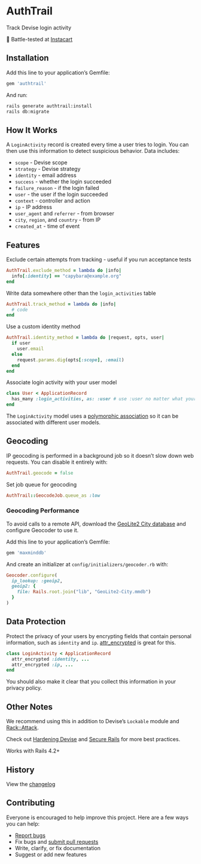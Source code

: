 # AuthTrail

Track Devise login activity

:tangerine: Battle-tested at [Instacart](https://www.instacart.com/opensource)

## Installation

Add this line to your application’s Gemfile:

```ruby
gem 'authtrail'
```

And run:

```sh
rails generate authtrail:install
rails db:migrate
```

## How It Works

A `LoginActivity` record is created every time a user tries to login. You can then use this information to detect suspicious behavior. Data includes:

- `scope` - Devise scope
- `strategy` - Devise strategy
- `identity` - email address
- `success` - whether the login succeeded
- `failure_reason` - if the login failed
- `user` - the user if the login succeeded
- `context` - controller and action
- `ip` - IP address
- `user_agent` and `referrer` - from browser
- `city`, `region`, and `country` - from IP
- `created_at` - time of event

## Features

Exclude certain attempts from tracking - useful if you run acceptance tests

```ruby
AuthTrail.exclude_method = lambda do |info|
  info[:identity] == "capybara@example.org"
end
```

Write data somewhere other than the `login_activities` table

```ruby
AuthTrail.track_method = lambda do |info|
  # code
end
```

Use a custom identity method

```ruby
AuthTrail.identity_method = lambda do |request, opts, user|
  if user
    user.email
  else
    request.params.dig(opts[:scope], :email)
  end
end
```

Associate login activity with your user model

```ruby
class User < ApplicationRecord
  has_many :login_activities, as: :user # use :user no matter what your model name
end
```

The `LoginActivity` model uses a [polymorphic association](http://guides.rubyonrails.org/association_basics.html#polymorphic-associations) so it can be associated with different user models.

## Geocoding

IP geocoding is performed in a background job so it doesn’t slow down web requests. You can disable it entirely with:

```ruby
AuthTrail.geocode = false
```

Set job queue for geocoding

```ruby
AuthTrail::GeocodeJob.queue_as :low
```

### Geocoding Performance

To avoid calls to a remote API, download the [GeoLite2 City database](https://dev.maxmind.com/geoip/geoip2/geolite2/) and configure Geocoder to use it.

Add this line to your application’s Gemfile:

```ruby
gem 'maxminddb'
```

And create an initializer at `config/initializers/geocoder.rb` with:

```ruby
Geocoder.configure(
  ip_lookup: :geoip2,
  geoip2: {
    file: Rails.root.join("lib", "GeoLite2-City.mmdb")
  }
)
```

## Data Protection

Protect the privacy of your users by encrypting fields that contain personal information, such as `identity` and `ip`. [attr_encrypted](https://github.com/attr-encrypted/attr_encrypted) is great for this.

```ruby
class LoginActivity < ApplicationRecord
  attr_encrypted :identity, ...
  attr_encrypted :ip, ...
end
```

You should also make it clear that you collect this information in your privacy policy.

## Other Notes

We recommend using this in addition to Devise’s `Lockable` module and [Rack::Attack](https://github.com/kickstarter/rack-attack).

Check out [Hardening Devise](https://github.com/ankane/shorts/blob/master/Hardening-Devise.md) and [Secure Rails](https://github.com/ankane/secure_rails) for more best practices.

Works with Rails 4.2+

## History

View the [changelog](https://github.com/ankane/authtrail/blob/master/CHANGELOG.md)

## Contributing

Everyone is encouraged to help improve this project. Here are a few ways you can help:

- [Report bugs](https://github.com/ankane/authtrail/issues)
- Fix bugs and [submit pull requests](https://github.com/ankane/authtrail/pulls)
- Write, clarify, or fix documentation
- Suggest or add new features
